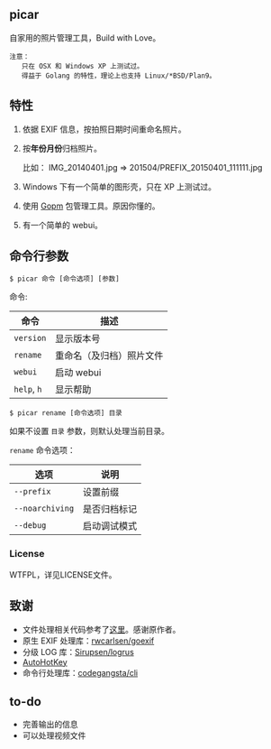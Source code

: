  picar
------------

自家用的照片管理工具，Build with Love。

    注意：
       只在 OSX 和 Windows XP 上测试过。
       得益于 Golang 的特性，理论上也支持 Linux/*BSD/Plan9。

## 特性

1. 依据 EXIF 信息，按拍照日期时间重命名照片。
2. 按**年份月份**归档照片。

    比如： IMG_20140401.jpg => 201504/PREFIX_20150401_111111.jpg

3. Windows 下有一个简单的图形壳，只在 XP 上测试过。 
4. 使用 [Gopm][0] 包管理工具。原因你懂的。
5. 有一个简单的 webui。

## 命令行参数

```
$ picar 命令 [命令选项] [参数]
```

命令:

命令|描述
---|----
`version`       |显示版本号
`rename`        |重命名（及归档）照片文件
`webui`         |启动 webui
`help`, `h`     |显示帮助

```
$ picar rename [命令选项] 目录
```

如果不设置 `目录` 参数，则默认处理当前目录。

`rename` 命令选项：

选项|说明
---|----
`--prefix`         |设置前缀
`--noarchiving`    |是否归档标记
`--debug`          |启动调试模式

### License

WTFPL，详见LICENSE文件。

## 致谢

* 文件处理相关代码参考了[这里][1]。感谢原作者。
* 原生 EXIF 处理库：[rwcarlsen/goexif][2]
* 分级 LOG 库：[Sirupsen/logrus][3]
* [AutoHotKey][4]
* 命令行处理库：[codegangsta/cli][5]

## to-do

- 完善输出的信息
- 可以处理视频文件

[0]: http://gopm.io/
[1]: http://www.codesnippet.cn/detail/160420132830.html
[2]: https://github.com/rwcarlsen/goexif
[3]: https://github.com/Sirupsen/logrus
[4]: http://ahkscript.org/
[5]: https://github.com/codegangsta/cli
